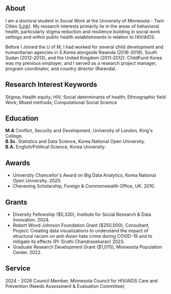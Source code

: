 ## About
I am a doctoral student in Social Work at the University of Minnesota - Twin Cities ([Link](https://www.cehd.umn.edu/ssw/graduate/current-phd-students/)). My research interests primarily lie in the areas of behavioral health, particularly stigma reduction and resilience building in social work settings and within public health establishments in relation to HIV/AIDS. 

Before I Joined the U of M, I had worked for several child development and humanitarian agencies in S.Korea alongside Rwanda (2016-2018), South Sudan (2012-2013), and the United Kingdom (2011-2012). ChildFund Korea was my previous employer, and I served as a research project manager, program coordinator, and country director (Rwanda). 

## Research Interest Keywords
Stigma; Health equity; HIV; Social determinants of health; Ethnographic field Work; Mixed methods; Computational Social Science

## Education
**M.A** Conflict, Security and Development, University of London, King's College.  
**B.Sc.** Statistics and Data Science, Korea National Open University.  
**B.A.** English/Political Science, Korea University.  

## Awards
* University Chancellor's Award on Big Data Analytics, Korea National Open University. 2020. 
* Chevening Scholarship, Foreign & Commonwealth Office, UK. 2010. 

## Grants
* Diversity Fellowship ($5,330), Institute for Social Research & Data Innovation. 2024. 
* Robert Wood Johnson Foundation Grant ($250,000), Consultant, Project: Creating data visualizations to understand the impact of structural racism on anti-Asian hate crime during COVID-19 and to mitigate its effects (PI: Sruthi Chandrasekaran) 2023.
* Graduate Research Development Grant ($1,070), Minnesota Population Center. 2022.

## Service
2024 - 2026   Council Member, Minnesota Council for HIV/AIDS Care and Prevention (Needs Assessment & Evaluation Committee)